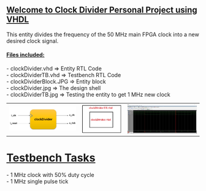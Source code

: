 

<h2><u>Welcome to Clock Divider Personal Project using VHDL</u></h2>
<p>
This entity divides the frequency of the 50 MHz main FPGA clock into a new desired clock signal.
</p>
<h4><u>Files included:</u></h4>
<p>
- clockDivider.vhd  =>  Entity RTL Code<br>
- clockDividerTB.vhd  =>  Testbench RTL Code<br>
- clockDividerBlock.JPG  =>  Entity block<br>
- clockDivider.jpg  =>  The design shell<br>
- clockDividerTB.jpg  =>  Testing the entity to get 1 MHz new clock<br>
</p>
<table>
    <tr>
            <td><img src="https://github.com/Matanlaza89/Clock-Divider/blob/main/images/clockDividerBlock.JPG" alt="TEST"></td>
            <td><img src="https://github.com/Matanlaza89/Clock-Divider/blob/main/images/clockDivider.jpg" alt=""></td>
            <td><img src="https://github.com/Matanlaza89/Clock-Divider/blob/main/images/clockDividerTB.jpg" alt="1 MHz Clock Divider"></td>
</table>

<h1><u>Testbench Tasks</u></h1>
<p>
- 1 MHz clock with 50% duty cycle <br>
- 1 MHz single pulse tick<br>
</p>
